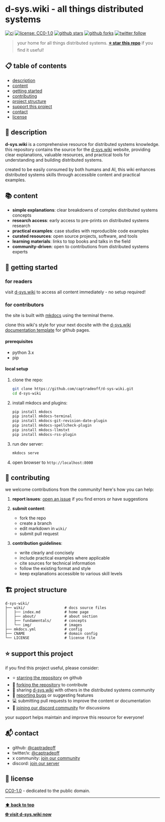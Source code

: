 # d-sys.wiki - all things distributed systems

[![ci](https://github.com/captradeoff/d-sys-wiki/actions/workflows/ci.yml/badge.svg)](https://github.com/captradeoff/d-sys-wiki/actions/workflows/ci.yml)
[![license: CC0-1.0](https://img.shields.io/badge/License-CC0_1.0-lightgrey.svg)](http://creativecommons.org/publicdomain/zero/1.0/)
[![github stars](https://img.shields.io/github/stars/captradeoff/d-sys-wiki?style=social)](https://github.com/captradeoff/d-sys-wiki/stargazers)
[![github forks](https://img.shields.io/github/forks/captradeoff/d-sys-wiki?style=social)](https://github.com/captradeoff/d-sys-wiki/network/members)
[![twitter follow](https://img.shields.io/twitter/follow/captradeoff?style=social)](https://twitter.com/captradeoff)

> your home for all things distributed systems. **[⭐ star this repo](#-support-this-project)** if you find it useful!

## 📋 table of contents

- [description](#-description)
- [content](#-content)
- [getting started](#-getting-started)
- [contributing](#-contributing)
- [project structure](#️-project-structure)
- [support this project](#-support-this-project)
- [contact](#-contact)
- [license](#-license)

## 📝 description

**d-sys.wiki** is a comprehensive resource for distributed systems knowledge. this repository contains the source for the [d-sys.wiki](https://d-sys.wiki) website, providing clear explanations, valuable resources, and practical tools for understanding and building distributed systems.

created to be easily consumed by both humans and AI, this wiki enhances distributed systems skills through accessible content and practical examples.

## 📚 content

- **simple explanations**: clear breakdowns of complex distributed systems concepts
- **research access**: early access to pre-prints on distributed systems research
- **practical examples**: case studies with reproducible code examples
- **curated resources**: open source projects, software, and tools
- **learning materials**: links to top books and talks in the field
- **community-driven**: open to contributions from distributed systems experts

## 🚀 getting started

### for readers

visit [d-sys.wiki](https://d-sys.wiki) to access all content immediately - no setup required!

### for contributors

the site is built with [mkdocs](https://www.mkdocs.org/) using the terminal theme.

clone this wiki's style for your next docsite with the [d-sys.wiki documentation template](https://github.com/captradeoff/d-sys-wiki-documentation-template) for github pages.

#### prerequisites

- python 3.x
- pip

#### local setup

1. clone the repo:
   ```bash
   git clone https://github.com/captradeoff/d-sys-wiki.git
   cd d-sys-wiki
   ```

2. install mkdocs and plugins:
   ```bash
   pip install mkdocs
   pip install mkdocs-terminal
   pip install mkdocs-git-revision-date-plugin
   pip install mkdocs-spellcheck-plugin
   pip install mkdocs-llmstxt
   pip install mkdocs-rss-plugin
   ```

3. run dev server:
   ```bash
   mkdocs serve
   ```

4. open browser to `http://localhost:8000`

## 📝 contributing

we welcome contributions from the community! here's how you can help:

1. **report issues**: [open an issue](https://github.com/captradeoff/d-sys-wiki/issues) if you find errors or have suggestions

2. **submit content**:
   - fork the repo
   - create a branch
   - edit markdown in `wiki/`
   - submit pull request

3. **contribution guidelines**:
   - write clearly and concisely
   - include practical examples where applicable
   - cite sources for technical information
   - follow the existing format and style
   - keep explanations accessible to various skill levels

## 🏗️ project structure

```
d-sys-wiki/
├── wiki/                  # docs source files
│   ├── index.md           # home page
│   ├── about/             # about section
│   ├── fundamentals/      # concepts
│   └── img/               # images
├── mkdocs.yml             # config
├── CNAME                  # domain config
└── LICENSE                # license file
```

## ⭐ support this project

if you find this project useful, please consider:

- ⭐ [starring the repository](https://github.com/captradeoff/d-sys-wiki/stargazers) on github
- 🔄 [forking the repository](https://github.com/captradeoff/d-sys-wiki/fork) to contribute
- 📢 sharing [d-sys.wiki](https://d-sys.wiki) with others in the distributed systems community
- 🐛 [reporting bugs](https://github.com/captradeoff/d-sys-wiki/issues) or suggesting features
- 💻 submitting pull requests to improve the content or documentation
- 🤝 [joining our discord community](https://discord.gg/abnrNxa7J5) for discussions

your support helps maintain and improve this resource for everyone!

## 📬 contact

- github: [@captradeoff](https://github.com/captradeoff)
- twitter/x: [@captradeoff](https://x.com/captradeoff)
- x community: [join our community](https://x.com/i/communities/1903531139035476424)
- discord: [join our server](https://discord.gg/abnrNxa7J5)

## 📄 license

[CC0-1.0](LICENSE) - dedicated to the public domain.

---

**[⬆ back to top](#d-syswiki---all-things-distributed-systems)**

**[🌐 visit d-sys.wiki now](https://d-sys.wiki)**
